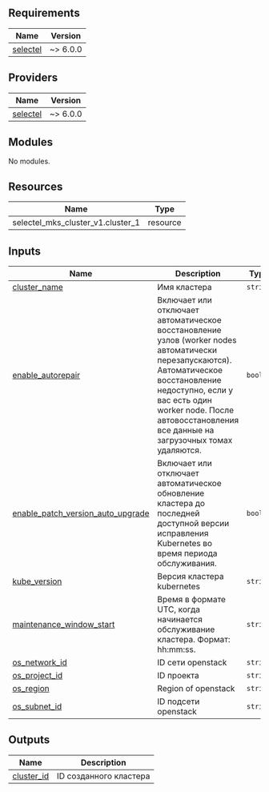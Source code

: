 <!-- BEGIN_TF_DOCS -->
## Requirements

| Name | Version |
|------|---------|
| <a name="requirement_selectel"></a> [selectel](#requirement\_selectel) | ~> 6.0.0 |

## Providers

| Name | Version |
|------|---------|
| <a name="provider_selectel"></a> [selectel](#provider\_selectel) | ~> 6.0.0 |

## Modules

No modules.

## Resources

| Name | Type |
|------|------|
| selectel_mks_cluster_v1.cluster_1 | resource |

## Inputs

| Name | Description | Type | Default | Required |
|------|-------------|------|---------|:--------:|
| <a name="input_cluster_name"></a> [cluster\_name](#input\_cluster\_name) | Имя кластера | `string` | n/a | yes |
| <a name="input_enable_autorepair"></a> [enable\_autorepair](#input\_enable\_autorepair) | Включает или отключает автоматическое восстановление узлов (worker nodes автоматически перезапускаются). Автоматическое восстановление недоступно, если у вас есть один worker node. После автовосстановления все данные на загрузочных томах удаляются. | `bool` | `true` | no |
| <a name="input_enable_patch_version_auto_upgrade"></a> [enable\_patch\_version\_auto\_upgrade](#input\_enable\_patch\_version\_auto\_upgrade) | Включает или отключает автоматическое обновление кластера до последней доступной версии исправления Kubernetes во время периода обслуживания. | `bool` | `true` | no |
| <a name="input_kube_version"></a> [kube\_version](#input\_kube\_version) | Версия кластера kubernetes | `string` | n/a | yes |
| <a name="input_maintenance_window_start"></a> [maintenance\_window\_start](#input\_maintenance\_window\_start) | Время в формате UTC, когда начинается обслуживание кластера. Формат: hh:mm:ss. | `string` | `""` | no |
| <a name="input_os_network_id"></a> [os\_network\_id](#input\_os\_network\_id) | ID сети openstack | `string` | n/a | yes |
| <a name="input_os_project_id"></a> [os\_project\_id](#input\_os\_project\_id) | ID проекта | `string` | n/a | yes |
| <a name="input_os_region"></a> [os\_region](#input\_os\_region) | Region of openstack | `string` | n/a | yes |
| <a name="input_os_subnet_id"></a> [os\_subnet\_id](#input\_os\_subnet\_id) | ID подсети openstack | `string` | n/a | yes |

## Outputs

| Name | Description |
|------|-------------|
| <a name="output_cluster_id"></a> [cluster\_id](#output\_cluster\_id) | ID созданного кластера |
<!-- END_TF_DOCS -->